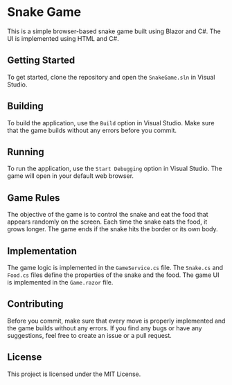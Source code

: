 # Snake Game

This is a simple browser-based snake game built using Blazor and C#. The UI is implemented using HTML and C#.

## Getting Started

To get started, clone the repository and open the `SnakeGame.sln` in Visual Studio.

## Building

To build the application, use the `Build` option in Visual Studio. Make sure that the game builds without any errors before you commit.

## Running

To run the application, use the `Start Debugging` option in Visual Studio. The game will open in your default web browser.

## Game Rules

The objective of the game is to control the snake and eat the food that appears randomly on the screen. Each time the snake eats the food, it grows longer. The game ends if the snake hits the border or its own body.

## Implementation

The game logic is implemented in the `GameService.cs` file. The `Snake.cs` and `Food.cs` files define the properties of the snake and the food. The game UI is implemented in the `Game.razor` file.

## Contributing

Before you commit, make sure that every move is properly implemented and the game builds without any errors. If you find any bugs or have any suggestions, feel free to create an issue or a pull request.

## License

This project is licensed under the MIT License.